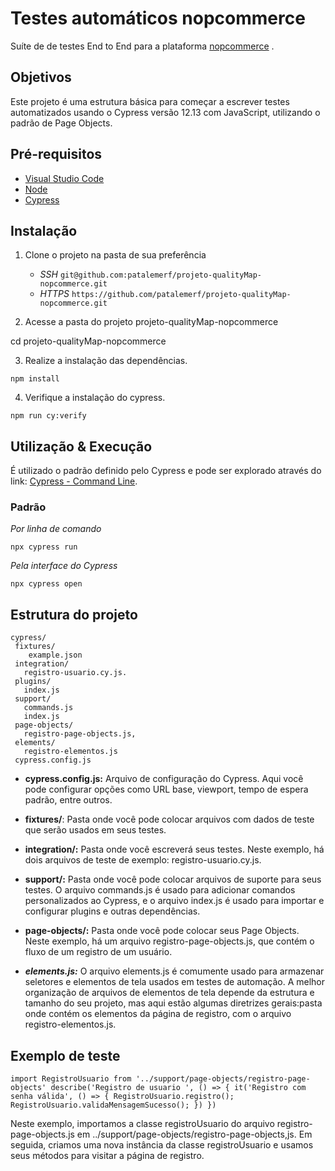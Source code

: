 
#  Testes automáticos nopcommerce

Suíte de de testes End to End para a plataforma [nopcommerce](https://demo.nopcommerce.com/) .

## Objetivos

Este projeto é uma estrutura básica para começar a escrever testes automatizados usando o Cypress versão 12.13 com JavaScript, utilizando o padrão de Page Objects.

## Pré-requisitos

-   [Visual Studio Code](https://code.visualstudio.com/)
-   [Node](https://nodejs.org/en/)
-   [Cypress](https://docs.cypress.io/guides/getting-started/installing-cypress#Installing)

## Instalação

1.  Clone o projeto na pasta de sua preferência
    -   *SSH* `git@github.com:patalemerf/projeto-qualityMap-nopcommerce.git`
    -   *HTTPS* `https://github.com/patalemerf/projeto-qualityMap-nopcommerce.git`

2.  Acesse a pasta do projeto projeto-qualityMap-nopcommerce

cd projeto-qualityMap-nopcommerce


3.  Realize a instalação das dependências.


`npm install`


4.  Verifique a instalação do cypress.


`npm run cy:verify`


## Utilização & Execução
É utilizado o padrão definido pelo Cypress e pode ser explorado através do link: [Cypress - Command Line](https://docs.cypress.io/guides/guides/command-line).

### [](#padr%C3%A3o)Padrão

*Por linha de comando*

`npx cypress run`

*Pela interface do Cypress*

`npx cypress open `


   
## Estrutura do projeto

    cypress/
     fixtures/
        example.json
     integration/
       registro-usuario.cy.js.
     plugins/
       index.js
     support/
       commands.js
       index.js
     page-objects/
       registro-page-objects.js, 
     elements/
       registro-elementos.js
     cypress.config.js
    
- **cypress.config.js:** Arquivo de configuração do Cypress. Aqui você pode configurar opções como URL base, viewport, tempo de espera padrão, entre outros.

- **fixtures/**: Pasta onde você pode colocar arquivos com dados de teste que serão usados em seus testes.

- **integration/:** Pasta onde você escreverá seus testes. Neste exemplo, há dois arquivos de teste de exemplo: registro-usuario.cy.js.

- **support/:** Pasta onde você pode colocar arquivos de suporte para seus testes. O arquivo commands.js é usado para adicionar comandos personalizados ao Cypress, e o arquivo index.js é usado para importar e configurar plugins e outras dependências.

- **page-objects/:** Pasta onde você pode colocar seus Page Objects. Neste exemplo, há um arquivo registro-page-objects.js, que contém o fluxo de um registro de um usuário.

- ***elements.js:*** O arquivo elements.js é comumente usado para armazenar seletores e elementos de tela usados em testes de automação. A melhor organização de arquivos de elementos de tela depende da estrutura e tamanho do seu projeto, mas aqui estão algumas diretrizes gerais:pasta onde contém os elementos da página de registro, com o arquivo registro-elementos.js.

## Exemplo de teste

`import RegistroUsuario from '../support/page-objects/registro-page-objects'
describe('Registro de usuario ', () => {
 it('Registro com senha válida', () => {
      RegistroUsuario.registro();
      RegistroUsuario.validaMensagemSucesso();
})
})`

Neste exemplo, importamos a classe registroUsuario do arquivo registro-page-objects.js em ../support/page-objects/registro-page-objects,js. Em seguida, criamos uma nova instância da classe registroUsuario e usamos seus métodos para visitar a página de registro.


